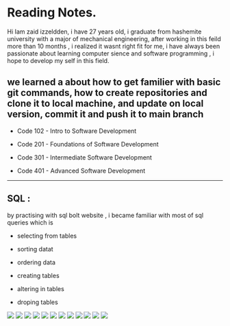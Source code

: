 # Reading Notes.

Hi Iam zaid izzeldden, i have 27 years old, i graduate from hashemite university with a major of mechanical engineering, after working in this feild more than 10 months , i realized it wasnt right fit for me, i have always been passionate about learning computer sience and software programming , i hope to develop my self in this field. 

 we learned a about how to get familier with basic git commands,
how to create repositories and clone it to local machine, and update on local version, commit it and push it to main branch  
---
-  Code 102 - Intro to Software Development
+  Code 201 - Foundations of Software Development
*  Code 301 - Intermediate Software Development
-  Code 401 - Advanced Software Development

---
##  SQL :
by practising with sql bolt website , i became familiar with most of sql queries which is 
- selecting from tables 
+ sorting datat 
* ordering data 
- creating tables
+ altering in tables 
* droping tables

![](./asset/sql%20exr_1.png) ![](./asset/sql%20exr_2.png) ![](./asset/sql%20exr_3.png) ![](./asset/sql%20exr_4.png) ![](./asset/sql%20exr_5.png) ![](./asset/sql%20exr_6.png) ![](./asset/sql%20database%20exr_13.png) ![](./asset/sql%20database%20exr_14.png) ![](./asset/sql%20database%20exr_15.png) ![](./asset/sql%20database%20exr_16.png) ![](./asset/sql%20database%20exr_17.png) ![](./asset/sql%20database%20exr_18.png)